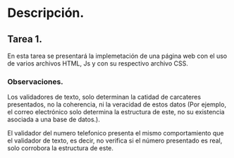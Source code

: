 # Descripción.

## Tarea 1.

En esta tarea se presentará la implemetación de una página web con el uso de varios archivos HTML, Js y con su respectivo archivo CSS.

### Observaciones.

Los validadores de texto, solo determinan la catidad de carcateres presentados, no la coherencia, ni la veracidad de estos datos (Por ejemplo, el correo electrónico solo determina la estructura de este, no su existencia asociada a una base de datos.).

El validador del numero telefonico presenta el mismo comportamiento que el validador de texto, es decir, no verifica si el número presentado es real, solo corrobora la estructura de este.